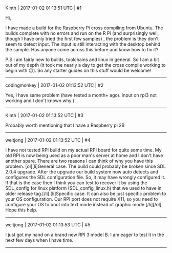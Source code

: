 Kinth | 2017-01-02 01:13:51 UTC | #1

Hi, 

I have made a build for the Raspberry Pi cross compiling from Ubuntu. The builds complete with no errors and run on the R Pi (and surprisingly well, though I have only tried the first few samples) , the problem is they don't seem to detect input. The input is still interacting with the desktop behind the sample. Has anyone come across this before and know how to fix it?

P.S I am fairly new to builds, toolchains and linux in general. So I am a bit out of my depth (it took me nearly a day to get the cross compile working to begin with :stuck_out_tongue:). So any starter guides on this stuff would be welcome!

-------------------------

codingmonkey | 2017-01-02 01:13:52 UTC | #2

Yes, I have same problem (have tested a month+ ago). Input on rpi3 not working and I don't known why )

-------------------------

Kinth | 2017-01-02 01:13:52 UTC | #3

Probably worth mentioning that I have a Raspberry pi 2B

-------------------------

weitjong | 2017-01-02 01:13:52 UTC | #4

I have not tested RPI build on my actual RPI board for quite some time. My old RPI is now being used as a poor man's server at home and I don't have another spare. There are two reasons I can think of why you have this problem.
[ol][li]General case. The build could probably be broken since SDL 2.0.4 upgrade. After the upgrade our build system now auto detects and configures the SDL configuration file. So, it may have wrongly configured it. If that is the case then I think you can test to recover it by using the SDL_config for linux platform (SDL_config_linux.h) that we used to have in older release tag.[/li]
[li]Specific case. It can also be just specific problem to your OS configuration. Our RPI port does not require X11, so you need to configure your OS to boot into text mode instead of graphic mode.[/li][/ol]
Hope this help.

-------------------------

weitjong | 2017-01-02 01:13:53 UTC | #5

I just got my hand on a brand new RPI 3 model B. I am eager to test it in the next few days when I have time.

-------------------------

